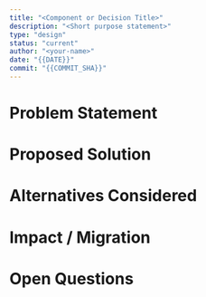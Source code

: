 ```yaml
---
title: "<Component or Decision Title>"
description: "<Short purpose statement>"
type: "design"
status: "current"
author: "<your-name>"
date: "{{DATE}}"
commit: "{{COMMIT_SHA}}"
---
```


# Problem Statement

# Proposed Solution

# Alternatives Considered

# Impact / Migration

# Open Questions 